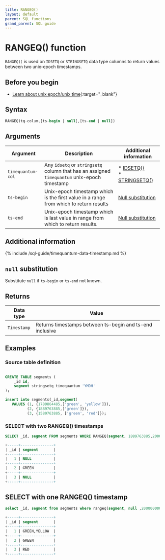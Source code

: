 ```yaml
---
title: RANGEQ()
layout: default
parent: SQL functions
grand_parent: SQL guide
---
```


# RANGEQ() function

`RANGEQ()` is used on `IDSETQ` or `STRINGSETQ` data type columns to return values between two unix-epoch timestamps.

## Before you begin
* [Learn about unix epoch/unix time](https://en.wikipedia.org/wiki/Unix_time){:target="_blank"}

## Syntax

```sql
RANGEQ(tq-colum,[ts-begin | null],[ts-end | null])
```

## Arguments

| Argument | Description | Additional information |
|---|---|---|
| `timequantum-col` | Any `idsetq` or `stringsetq` column that has an assigned `timequantum` unix-epoch timestamp | * [IDSETQ()](/docs/sql-guide/data-types/data-type-idsetq)<br/>* [STRINGSETQ()](/docs/sql-guide/data-types/data-type-stringsetq) |
| `ts-begin` | Unix-epoch timestamp which is the first value in a range from which to return results | [Null substitution](#null-substitution) |
| `ts-end` | Unix-epoch timestamp which is last value in range from which to return results. | [Null substitution](#null-substitution) |

## Additional information

{% include /sql-guide/timequantum-data-timestamp.md %}

## `null` substitution

Substitute `null` if `ts-begin` or `ts-end` not known.

## Returns

| Data type | Value |
|---|---|
| `Timestamp` | Returns timestamps between ts-begin and ts-end inclusive |

## Examples

### Source table definition

```sql

CREATE TABLE segments (
    _id id,
    segment stringsetq timequantum 'YMDH'
);

insert into segments(_id,segment)
   VALUES (1, {1789864485,['green', 'yellow']}),
          (2, {1889763885,['green']}),
          (3, {1589763885, ['green', 'red']});
```

### SELECT with two RANGEQ() timestamps

```sql
SELECT _id, segment FROM segments WHERE RANGEQ(segment, 1889763885,2000000000);

+-----+---------------+
| _id | segment       |
+-----+---------------+
|   1 | NULL          |
+-----+---------------+
|   2 | GREEN         |
+-----+---------------+
|   3 | NULL          |
+-----+---------------+
```

## SELECT with one RANGEQ() timestamp

```sql
select _id, segment from segments where rangeq(segment, null ,2000000000)

+-----+---------------+
| _id | segment       |
+-----+---------------+
|   1 | GREEN,YELLOW  |
+-----+---------------+
|   2 | GREEN         |
+-----+---------------+
|   3 | RED           |
+-----+---------------+
```

